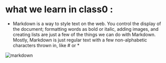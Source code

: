 # what we learn in class0 : 

* Markdown is a way to style text on the web. You control the display of the document; formatting words as bold or italic, adding images, and creating lists are just a few of the things we can do with Markdown. Mostly, Markdown is just regular text with a few non-alphabetic characters thrown in, like # or *

![markdown](https://resources.jetbrains.com/help/img/youtrack/2020.5/youtrack-markup-reference-markdown.zoomed.png)
